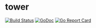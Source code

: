 tower
=====

[![Build Status](https://travis-ci.org/dariubs/tower.svg?branch=master)](https://travis-ci.org/dariubs/tower)
[![GoDoc](https://godoc.org/github.com/dariubs/tower/lib?status.svg)](https://godoc.org/github.com/dariubs/tower/lib)
[![Go Report Card](https://goreportcard.com/badge/github.com/dariubs/tower)](https://goreportcard.com/report/github.com/dariubs/tower)